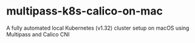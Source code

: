 # multipass-k8s-calico-on-mac
A fully automated local Kubernetes (v1.32) cluster setup on macOS using Multipass and Calico CNI
